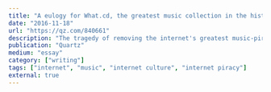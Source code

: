 ```yaml
---
title: "A eulogy for What.cd, the greatest music collection in the history of the world—until it vanished"
date: "2016-11-18"
url: "https://qz.com/840661"
description: "The tragedy of removing the internet's greatest music-piracy website."
publication: "Quartz"
medium: "essay"
category: ["writing"]
tags: ["internet", "music", "internet culture", "internet piracy"]
external: true
---
```

